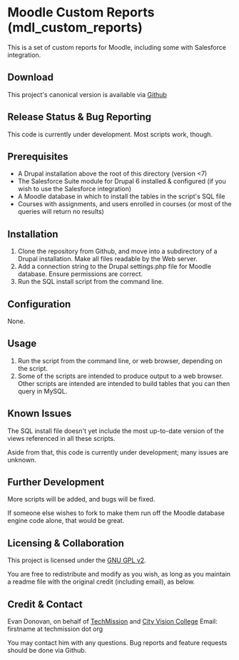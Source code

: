 # Moodle Custom Reports (mdl_custom_reports)

This is a set of custom reports for Moodle, including some with Salesforce integration.

## Download

This project's canonical version is available via [Github](https://github.com/techmission/mdl_custom_reports)

## Release Status & Bug Reporting

This code is currently under development. Most scripts work, though.

## Prerequisites

* A Drupal installation above the root of this directory (version <7) 
* The Salesforce Suite module for Drupal 6 installed & configured (if you wish to use the Salesforce integration)
* A Moodle database in which to install the tables in the script's SQL file
* Courses with assignments, and users enrolled in courses (or most of the queries will return no results)

## Installation

1. Clone the repository from Github, and move into a subdirectory of a Drupal installation. Make all files readable by the Web server.
2. Add a connection string to the Drupal settings.php file for Moodle database. Ensure permissions are correct.
3. Run the SQL install script from the command line.

## Configuration

None.

## Usage

1. Run the script from the command line, or web browser, depending on the script.
2. Some of the scripts are intended to produce output to a web browser. 
   Other scripts are intended are intended to build tables that you can then query in MySQL.

## Known Issues

The SQL install file doesn't yet include the most up-to-date version of the views referenced in all these scripts.

Aside from that, this code is currently under development; many issues are unknown.

## Further Development

More scripts will be added, and bugs will be fixed.

If someone else wishes to fork to make them run off the Moodle database engine code alone, that would be great.

## Licensing & Collaboration

This project is licensed under the [GNU GPL v2](http://www.gnu.org/licenses/gpl-2.0.html).

You are free to redistribute and modify as you wish, as long as you maintain a readme file with the original credit (including email), as below.

## Credit & Contact

Evan Donovan, on behalf of [TechMission](http://www.techmission.org) and [City Vision College](http://www.cityvision.edu)
Email: firstname at techmission dot org

You may contact him with any questions. Bug reports and feature requests should be done via Github.